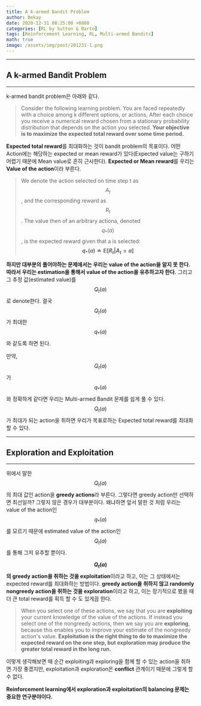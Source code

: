 ```yaml
---
title: A k-armed Bandit Problem
author: Bekay
date: 2020-12-31 08:25:00 +0800
categories: [RL by Sutton & Barto]
tags: [Reinforcement Learning, RL, Multi-armed Bandits]
math: true
image: /assets/img/post/201231-1.png
---
```



---
## A k-armed Bandit Problem
---
k-armed bandit problem은 아래와 같다.
> Consider the following learning problem. You are faced repeatedly with a choice among k different options, or actions, After each choice you receive a numerical reward chosen from a stationary probability distribution that depends on the action you selected.
**Your objective is to maximize the expected total reward over some time period.**
   
**Expected total reward**를 최대화하는 것이 bandit problem의 목표이다.
어떤 Action에는 해당하는 expected or mean reward가 있다(Expected value는 구하기 어렵기 때문에 Mean value로 흔히 근사한다). **Expected or Mean reward**를 우리는 **Value of the action**이라 부른다.

> We denote the action selected on time step t as $$A_t$$, and the corresponding reward as $$R_t$$. The value then of an arbitrary actiona, denoted $$q_*(a)$$, is the expected reward given that a is selected:   
**$$q_*(a)\doteq\mathbb{E}[R_t|A_t=a]$$**
   

**하지만 대부분의 풀어야하는 문제에서는 우리는 value of the action을 알지 못 한다. 따라서 우리는 estimation을 통해서 value of the action을 유추하고자 한다.** 그리고 그 추정 값(estimated value)를 $$Q_t(a)$$로 denote한다. 결국 $$Q_t(a)$$가 최대한 $$q_*(a)$$와 같도록 하면 된다.

만약, $$Q_t(a)$$가 $$q_*(a)$$와 정확하게 같다면 우리는 Multi-armed Bandit 문제를 쉽게 풀 수 있다. $$Q_t(a)$$가 최대가 되는 action을 취하면 우리가 목표로하는 Expected total reward를 최대화 할 수 있다.


---
## Exploration and Exploitation
---
위에서 말한 $$Q_t(a)$$의 최대 값인 action을 **greedy actions**라 부른다. 
그렇다면 greedy action만 선택하면 최선일까? 그렇지 않은 경우가 대부분이다. 왜냐하면 앞서 말한 것 처럼 우리는 value of the action인 $$q_*(a)$$를 모르기 때문에 estimated value of the action인 $$Q_t(a)$$를 통해 그저 유추할 뿐이다.

**$$Q_t(a)$$의 greedy action을 취하는 것을 exploitation**이라고 하고, 이는 그 상태에서는 expected reward를 최대화하는 방법이다. **greedy action을 취하지 않고 randomly nongreedy action을 취하는 것을 exploration**이라고 하고, 이는 장기적으로 봤을 때 더 큰 total reward를 획득 할 수 도 있게끔 한다.
> When you select one of these actions, we say that you are **exploiting** your current knowledge of the value of the actions. If instead you select one of the nongreedy actions, then we say you are **exploring**, because this enables you to improve your estimate of the nongreedy action's value.
**Exploitation is the right thing to do to maximize the expected reward on the one step, but exploration may produce the greater total reward in the long run.**
   

이렇게 생각해보면 매 순간 exploiting과 exploring을 함께 할 수 있는 action을 취하면 가장 좋겠지만, exploitation과 exploration은 **conflict** 관계이기 때문에 그렇게 할 수 없다.

**Reinforcement learning에서 exploration과 exploitation의 balancing 문제는 중요한 연구분야이다.**

